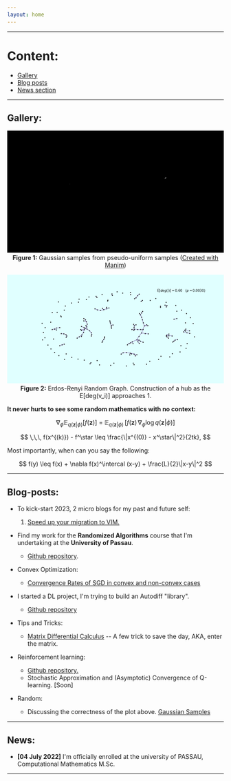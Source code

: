 ```yaml
---
layout: home
---
```



---
# Content:
* [Gallery](#gallery)
* [Blog posts](#blog-posts)
* [News section](#news)


---
## Gallery:
<p align="center">

  <img src="src/GAUSSIAN.gif" alt="Gaussian" style="width: 600px" />
  <br><b>Figure 1:</b> Gaussian samples from pseudo-uniform samples 
  (<a href="https://github.com/3b1b/manim/">Created with Manim</a>)

</p>

<p align="center">
  <img src="src/erdos-reyni.gif" alt="Gaussian" style="width: 600px" />
  <br><b>Figure 2:</b> Erdos-Renyi Random Graph. Construction of a hub as the E[deg(v_i)] approaches 1.
</p>



**It never hurts to see some random mathematics with no context:**

$$
\nabla_\phi \mathbb{E}_{q(\mathbf{z}|\phi)}\left[ f(\mathbf{z}) \right] ~=~ \mathbb{E}_{q(\mathbf{z}|\phi)}\,[ f(\mathbf{z})\, \nabla_{\phi} \log q(\mathbf{z}|\phi) ] 
$$

$$
\,\,\, f(x^{(k)}) - f^\star \leq \frac{\|x^{(0)} - x^\star\|^2}{2tk}, 
$$

Most importantly, when can you say the following:

$$
f(y) \leq f(x) + \nabla f(x)^\intercal (x-y) + \frac{L}{2}\|x-y\|^2
$$


---
## Blog-posts:

* To kick-start 2023, 2 micro blogs for my past and future self:
    1. [Speed up your migration to VIM.](/blogs/vim)
* Find my work for the **Randomized Algorithms** course that I'm undertaking at the **University of Passau**.
  * [Github repository](https://github.com/eigenAyoub/randomised-algorithms). 


* Convex Optimization:
  * [Convergence Rates of SGD in convex and non-convex cases](/blogs/SGD)

* I started a DL project, I'm trying to build an Autodiff "library".
    * [Github repository](https://github.com/eigenAyoub/check-your-gradients)


* Tips and Tricks:
  * [Matrix Differential Calculus](/blogs/enter_the_matrix) -- A few trick to save the day, AKA, enter the matrix.

* Reinforcement learning:
  * [Github repository.](https://github.com/eigenAyoub/reinforcement-learning)
  * Stochastic Approximation and (Asymptotic) Convergence of Q-learning. [Soon]

* Random:
  * Discussing the correctness of the plot above. [Gaussian Samples](/blogs/gaussian_samples)


---
## News:

* **[04 July 2022]** I'm officially enrolled at the university of PASSAU, Computational Mathematics M.Sc.


---
